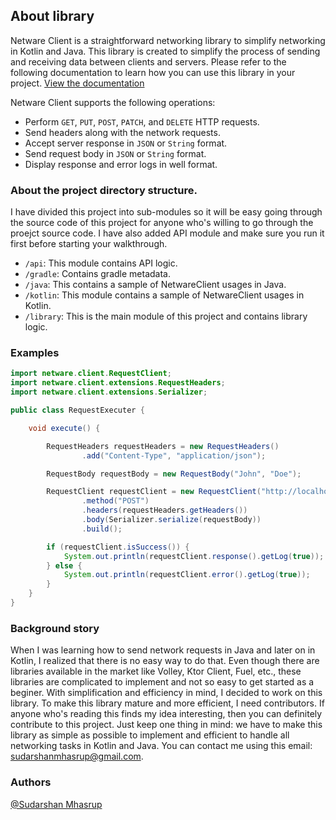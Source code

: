## About library
Netware Client is a straightforward networking library to simplify networking in Kotlin and Java. This library is created to simplify the process of sending and receiving data between clients and servers. Please refer to the following documentation to learn how you can use this library in your project. [View the documentation](https://netwareclient.vercel.app/)

Netware Client supports the following operations:
- Perform `GET`, `PUT`, `POST`, `PATCH`, and `DELETE` HTTP requests.
- Send headers along with the network requests.
- Accept server response in `JSON` or `String` format.
- Send request body in `JSON` or `String` format.
- Display response and error logs in well format.

### About the project directory structure.
I have divided this project into sub-modules so it will be easy  going through the source code of this project for anyone who's willing to go through the proejct source code. I have also added API module and make sure you run it first before starting your walkthrough.
- `/api`: This module contains API logic.
- `/gradle`: Contains gradle metadata.
- `/java`: This contains a sample of NetwareClient usages in Java.
- `/kotlin`: This module contains a sample of NetwareClient usages in Kotlin.
- `/library`: This is the main module of this project and contains library logic.


### Examples
```java
import netware.client.RequestClient;
import netware.client.extensions.RequestHeaders;
import netware.client.extensions.Serializer;

public class RequestExecuter {

    void execute() {

        RequestHeaders requestHeaders = new RequestHeaders()
                .add("Content-Type", "application/json");

        RequestBody requestBody = new RequestBody("John", "Doe");

        RequestClient requestClient = new RequestClient("http://localhost:8000/v1/display-custom-object")
                .method("POST")
                .headers(requestHeaders.getHeaders())
                .body(Serializer.serialize(requestBody))
                .build();

        if (requestClient.isSuccess()) {
            System.out.println(requestClient.response().getLog(true));
        } else {
            System.out.println(requestClient.error().getLog(true));
        }
    }
}
```

### Background story

When I was learning how to send network requests in Java and later on in Kotlin, I realized that there is no easy way to do that. Even though there are libraries available in the market like Volley, Ktor Client, Fuel, etc., these libraries are complicated to implement and not so easy to get started as a beginer. With simplification and efficiency in mind, I decided to work on this library. To make this library mature and more efficient, I need contributors. If anyone who's reading this finds my idea interesting, then you can definitely contribute to this project. Just keep one thing in mind: we have to make this library as simple as possible to implement and efficient to handle all networking tasks in Kotlin and Java. You can contact me using this email: sudarshanmhasrup@gmail.com.

### Authors
[@Sudarshan Mhasrup](https://github.com/sudarshanmhasrup)
